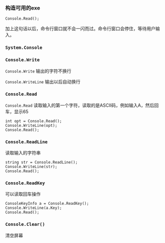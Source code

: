 ### 构造可用的exe

```
Console.Read();
```

加上这句话以后，命令行窗口就不会一闪而过。命令行窗口会停住，等待用户输入。



### `System.Console`

### `Console.Write`

`Console.Write` 输出的字符不换行

`Console.WriteLine` 输出以后自动换行



### `Console.Read`

`Console.Read` 读取输入的第一个字符，读取的是ASCII码，例如输入A，然后回车，显示65

```
int opt = Console.Read();
Console.WriteLine(opt);
Console.Read();
```



### `Console.ReadLine`

读取输入的字符串

```
string str = Console.ReadLine();
Console.WriteLine(str);
Console.Read();
```



### `Console.ReadKey`

可以读取回车操作

```
ConsoleKeyInfo a = Console.ReadKey();
Console.WriteLine(a.Key);
Console.Read();
```



### `Console.Clear()`

清空屏幕